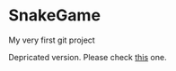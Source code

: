 # SnakeGame
My very first git project

Depricated version. Please check [this](https://github.com/advanc3dUA/Snakev2) one.
